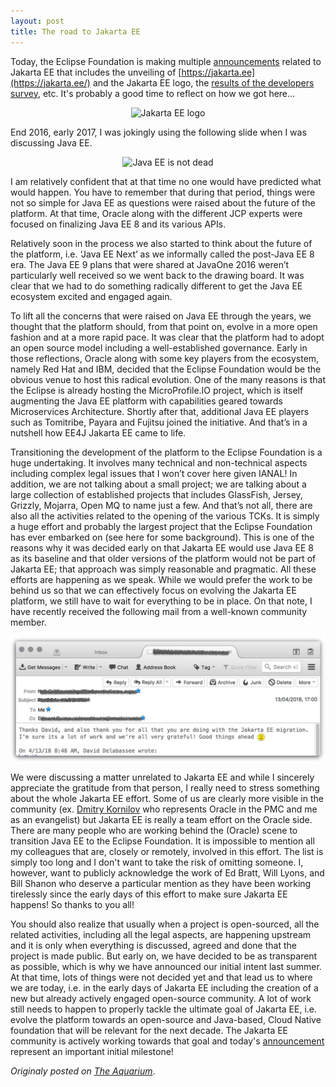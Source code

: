 ```yaml
---
layout: post
title: The road to Jakarta EE
---
```


Today, the Eclipse Foundation is making multiple [announcements](https://jakarta.ee/news/2018/04/24/eclipse-foundation-unveils-new-cloud-native-java-future-with-jakarta-ee/) related to Jakarta EE that includes the unveiling of [https://jakarta.ee](https://jakarta.ee/) and the Jakarta EE logo, the [results of the developers survey](https://jakarta.ee/news/2018/04/24/jakarta-ee-community-survey/), etc. It's probably a good time to reflect on how we got here...

<p align="center">
<img alt="Jakarta EE logo" src="http://delabassee.com/images/blog/jakarta_ee_logo.png" width="50%">
</p>

End 2016, early 2017, I was jokingly using the following slide when I was discussing Java EE. 

<p align="center">
<img alt="Java EE is not dead" src="http://delabassee.com/images/blog/jslide_pic.jpg" width="75">
</p>

I am relatively confident that at that time no one would have predicted what would happen. You have to remember that during that period, things were not so simple for Java EE as questions were raised about the future of the platform. At that time, Oracle along with the different JCP experts were focused on finalizing Java EE 8 and its various APIs. 

Relatively soon in the process we also started to think about the future of the platform, i.e. ‘Java EE Next’ as we informally called the post-Java EE 8 era. The Java EE 9 plans that were shared at JavaOne 2016 weren’t particularly well received so we went back to the drawing board. It was clear that we had to do something radically different to get the Java EE ecosystem excited and engaged again. 

To lift all the concerns that were raised on Java EE through the years, we thought that the platform should, from that point on, evolve in a more open fashion and at a more rapid pace. It was clear that the platform had to adopt an open source model including a well-established governance. Early in those reflections, Oracle along with some key players from the ecosystem, namely Red Hat and IBM, decided that the Eclipse Foundation would be the obvious venue to host this radical evolution. One of the many reasons is that the Eclipse is already hosting the MicroProfile.IO project, which is itself augmenting the Java EE platform with capabilities geared towards Microservices Architecture. Shortly after that, additional Java EE players such as Tomitribe, Payara and Fujitsu joined the initiative. And that’s in a nutshell how EE4J Jakarta EE came to life.

Transitioning the development of the platform to the Eclipse Foundation is a huge undertaking. It involves many technical and non-technical aspects including complex legal issues that I won’t cover here given IANAL! In addition, we are not talking about a small project; we are talking about a large collection of established projects that includes GlassFish, Jersey, Grizzly, Mojarra, Open MQ to name just a few. And that’s not all, there are also all the activities related to the opening of the various TCKs. It is simply a huge effort and probably the largest project that the Eclipse Foundation has ever embarked on (see here for some background). This is one of the reasons why it was decided early on that Jakarta EE would use Java EE 8 as its baseline and that older versions of the platform would not be part of Jakarta EE; that approach was simply reasonable and pragmatic. All these efforts are happening as we speak. While we would prefer the work to be behind us so that we can effectively focus on evolving the Jakarta EE platform, we still have to wait for everything to be in place. On that note, I have recently received the following mail from a well-known community member. 

![email](/images/blog/mail_pic.jpg#center)

We were discussing a matter unrelated to Jakarta EE and while I sincerely appreciate the gratitude from that person, I really need to stress something about the whole Jakarta EE effort. Some of us are clearly more visible in the community (ex. [Dmitry Kornilov](https://twitter.com/m0mus?lang=en) who represents Oracle in the PMC and me as an evangelist) but Jakarta EE is really a team effort on the Oracle side. There are many people who are working behind the (Oracle) scene to transition Java EE to the Eclipse Foundation. It is impossible to mention all my colleagues that are, closely or remotely, involved in this effort. The list is simply too long and I don't want to take the risk of omitting someone. I, however, want to publicly acknowledge the work of Ed Bratt, Will Lyons, and Bill Shanon who deserve a particular mention as they have been working tirelessly since the early days of this effort to make sure Jakarta EE happens! So thanks to you all!

You should also realize that usually when a project is open-sourced, all the related activities, including all the legal aspects, are happening upstream and it is only when everything is discussed, agreed and done that the project is made public. But early on, we have decided to be as transparent as possible, which is why we have announced our initial intent last summer. At that time, lots of things were not decided yet and that lead us to where we are today, i.e. in the early days of Jakarta EE including the creation of a new but already actively engaged open-source community. A lot of work still needs to happen to properly tackle the ultimate goal of Jakarta EE, i.e. evolve the platform towards an open-source and Java-based, Cloud Native foundation that will be relevant for the next decade. The Jakarta EE community is actively working towards that goal and today's [announcement](https://jakarta.ee/news/2018/04/24/eclipse-foundation-unveils-new-cloud-native-java-future-with-jakarta-ee/) represent an important initial milestone!

*Originaly posted on [The Aquarium](https://blogs.oracle.com/theaquarium/the-road-to-jakarta-ee)*.
